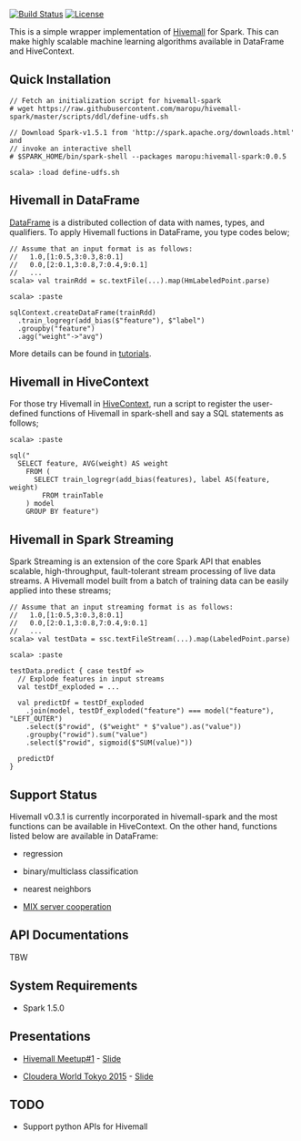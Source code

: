 [![Build Status](https://travis-ci.org/maropu/hivemall-spark.svg?branch=master)](https://travis-ci.org/maropu/hivemall-spark)
[![License](http://img.shields.io/:license-Apache_v2-blue.svg)](https://github.com/maropu/hivemall-spark/blob/master/LICENSE)

This is a simple wrapper implementation of [Hivemall](https://github.com/myui/hivemall/) for Spark.
This can make highly scalable machine learning algorithms available in DataFrame and HiveContext.

Quick Installation
--------------------

```
// Fetch an initialization script for hivemall-spark
# wget https://raw.githubusercontent.com/maropu/hivemall-spark/master/scripts/ddl/define-udfs.sh

// Download Spark-v1.5.1 from 'http://spark.apache.org/downloads.html' and
// invoke an interactive shell
# $SPARK_HOME/bin/spark-shell --packages maropu:hivemall-spark:0.0.5

scala> :load define-udfs.sh
```

Hivemall in DataFrame
--------------------
[DataFrame](https://spark.apache.org/docs/latest/sql-programming-guide.html#dataframes) is a distributed collection
of data with names, types, and qualifiers.
To apply Hivemall fuctions in DataFrame, you type codes below;

```
// Assume that an input format is as follows:
//   1.0,[1:0.5,3:0.3,8:0.1]
//   0.0,[2:0.1,3:0.8,7:0.4,9:0.1]
//   ...
scala> val trainRdd = sc.textFile(...).map(HmLabeledPoint.parse)

scala> :paste

sqlContext.createDataFrame(trainRdd)
  .train_logregr(add_bias($"feature"), $"label")
  .groupby("feature")
  .agg("weight"->"avg")
```

More details can be found in [tutorials](./tutorials).

Hivemall in HiveContext
--------------------
For those try Hivemall in [HiveContext](https://spark.apache.org/docs/latest/sql-programming-guide.html#hive-tables),
run a script to register the user-defined functions of Hivemall in spark-shell and
say a SQL statements as follows;

```
scala> :paste

sql("
  SELECT feature, AVG(weight) AS weight
    FROM (
      SELECT train_logregr(add_bias(features), label AS(feature, weight)
        FROM trainTable
    ) model
    GROUP BY feature")
```

Hivemall in Spark Streaming
--------------------
Spark Streaming is an extension of the core Spark API that enables scalable,
high-throughput, fault-tolerant stream processing of live data streams.
A Hivemall model built from a batch of training data can be easily
applied into these streams;

```
// Assume that an input streaming format is as follows:
//   1.0,[1:0.5,3:0.3,8:0.1]
//   0.0,[2:0.1,3:0.8,7:0.4,9:0.1]
//   ...
scala> val testData = ssc.textFileStream(...).map(LabeledPoint.parse)

scala> :paste

testData.predict { case testDf =>
  // Explode features in input streams
  val testDf_exploded = ...

  val predictDf = testDf_exploded
    .join(model, testDf_exploded("feature") === model("feature"), "LEFT_OUTER")
    .select($"rowid", ($"weight" * $"value").as("value"))
    .groupby("rowid").sum("value")
    .select($"rowid", sigmoid($"SUM(value)"))

  predictDf
}

```

Support Status
--------------------
Hivemall v0.3.1 is currently incorporated in hivemall-spark and the most functions can be available in HiveContext.
On the other hand, functions listed below are available in DataFrame:

* regression

* binary/multiclass classification

* nearest neighbors

* [MIX server cooperation](./tutorials/mixserv.md)

API Documentations
--------------------
TBW

System Requirements
--------------------

* Spark 1.5.0

Presentations
------------

 * [Hivemall Meetup#1](http://eventdots.jp/event/458208) - [Slide](http://www.slideshare.net/maropu0804/20150512-hivemall-meetup1)

 * [Cloudera World Tokyo 2015](https://groups.google.com/forum/#!topic/hadoop-jp/ZanMFB3F4LQ) - [Slide](http://www.slideshare.net/maropu0804/cloudera-world-tokyo-2015)

TODO
--------------------

* Support python APIs for Hivemall
